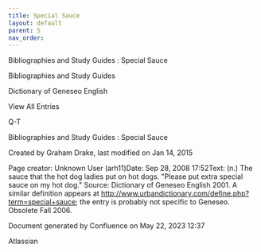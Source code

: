 ```yaml
---
title: Special Sauce
layout: default
parent: S
nav_order:
---
```


Bibliographies and Study Guides : Special Sauce

Bibliographies and Study Guides

Dictionary of Geneseo English

View All Entries

Q-T

Bibliographies and Study Guides : Special Sauce

Created by  Graham Drake, last modified on Jan 14, 2015

Page creator: Unknown User (arh11)Date: Sep 28, 2008 17:52Text: (n.) The sauce that the hot dog ladies put on hot dogs. &quot;Please put extra special sauce on my hot dog.&quot; Source: Dictionary of Geneseo English 2001. A similar definition appears at http://www.urbandictionary.com/define.php?term=special+sauce; the entry is probably not specific to Geneseo. Obsolete Fall 2006.

Document generated by Confluence on May 22, 2023 12:37

Atlassian

